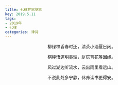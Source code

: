 ```yaml
---
title: 七律在家随笔
key: 2019.5.11
tags: 
- 2019年 
- 七律
categories: 律诗
---
```


<p align="center">柳绿樟香春时还，清茶小酒夏日闲。
</p>
<p align="center">棋枰悟道明事理，庭院育花等因缘。
</p>
<p align="center">风过湖边听流水，云出雨里看远山。
</p>
<p align="center">不说此处多宁静，休养读书更得安。
</p>
